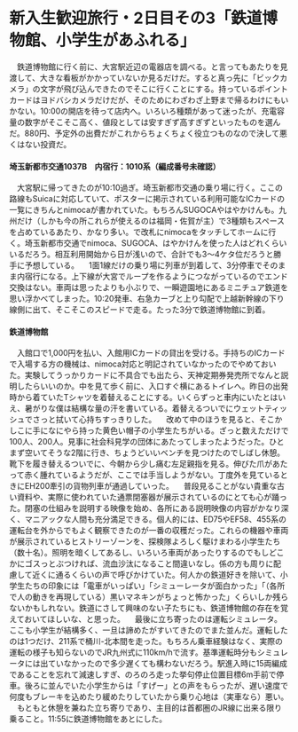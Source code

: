 # 新入生歓迎旅行・2日目その3「鉄道博物館、小学生があふれる」

<div class="section">　鉄道博物館に行く前に、大宮駅近辺の電器店を調べる。と言ってもあたりを見渡して、大きな看板がかかっていないか見るだけだ。すると真っ先に「ビックカメラ」の文字が飛び込んできたのでそこに行くことにする。持っているポイントカードはヨドバシカメラだけだが、そのためにわざわざ上野まで帰るわけにもいかない。10:00の開店を待って店内へ。いろいろ種類があって迷ったが、充電容量の数字がそこそこ高く、値段としては安すぎず高すぎずといったものを選んだ。880円、予定外の出費だがこれからちょくちょく役立つものなので決して悪くはない投資だ。

#### 埼玉新都市交通1037B　内宿行：1010系（編成番号未確認）

　大宮駅に帰ってきたのが10:10過ぎ。埼玉新都市交通の乗り場に行く。ここの路線もSuicaに対応していて、ポスターに掲示されている利用可能なICカードの一覧にきちんとnimocaが書かれていた。もちろんSUGOCAやはやかけんも。九州だけ（しかも今の所これらが使えるのは福岡・佐賀が主）で3種類もスペースを占めているあたり、かなり多い。で改札にnimocaをタッチしてホームに行く。埼玉新都市交通でnimoca、SUGOCA、はやかけんを使った人はどれくらいいるだろう。相互利用開始から日が浅いので、合計でも3〜4ケタ位だろうと勝手に予想している。 　1面1線だけの乗り場に列車が到着して、3分停車でそのまま内宿行になる。上下線が大宮でループを作るようにつながっているのでエンド交換はない。車両は思ったよりも小ぶりで、一瞬遊園地にあるミニチュア鉄道を思い浮かべてしまった。10:20発車、右急カーブと上り勾配で上越新幹線の下り線側に出て、そこそこのスピードで走る。たった3分で鉄道博物館に到着。

#### 鉄道博物館

　入館口で1,000円を払い、入館用ICカードの貸出を受ける。手持ちのICカードで入場する方の機械は、nimoca対応と明記されていなかったのでやめておいた。実験してうっかりカードに不具合でも出たら、天神定期券発売所でなんと説明したらいいのか。中を見て歩く前に、入口すぐ横にあるトイレへ。昨日の出発時から着ていたTシャツを着替えることにする。いくらずっと車内にいたとはいえ、暑がりな僕は結構な量の汗を書いている。着替えるついでにウェットティッシュでさっと拭いて心持ちすっきりした。 　改めて中のほうを見ると、そこかしこに手になにやら持った黄色い帽子の小学生たちがいる。ざっと数えただけで100人、200人。見事に社会科見学の団体にあたってしまったようだった。ひとまず空いてそうな2階に行き、ちょうどいいベンチを見つけたのでしばし休憩。靴下を履き替えるついでに、今朝から少し痛む左足親指を見る。伸びた爪があたって赤く腫れているようだが、ここでは手当しようがない。丁度外を見ているときにEH200牽引の貨物列車が通過していった。 　普段見ることがない貴重な古い資料や、実際に使われていた通票閉塞器が展示されているのにとても心が踊った。閉塞の仕組みを説明する映像を始め、各所にある説明映像の内容がかなり深く、マニアックな人間も充分満足できる。個人的には、ED75やEF58、455系の運転台を外からでもよく観察できたのが一番の収穫だった。これらの機器や車両が展示されているヒストリーゾーンを、探検隊よろしく駆けまわる小学生たち（数十名）。照明を暗くしてあるし、いろいろ車両があったりするのでもしどこかにゴスっとぶつければ、流血沙汰になること間違いなし。係の方も周りに配慮して近くに通るくらいの声で呼びかけていた。何人かの鉄道好きを除いて、小学生たちの印象には「電車がいっぱい」「シミューレータが面白かった」「（各所で人の動きを再現している）黒いマネキンがちょっと怖かった」くらいしか残らないかもしれない。鉄道にさして興味のない子たちにも、鉄道博物館の存在を覚えておいてほしいな、と思った。 　最後に立ち寄ったのは運転シミュレータ。ここも小学生が結構多く、一旦は諦めたがすいてきたのでまた並んだ。運転したのは1つだけ、211系で桶川-北本間を走った。もちろん乗車経験はなく、実際の運転の様子も知らないのでJR九州式に110km/hで流す。基準運転時分もシミュレータには出ていなかったので多少遅くても構わないだろう。駅進入時に15両編成であることを忘れて減速しすぎ、のろのろ走った挙句停止位置目標6m手前で停車。後ろに並んでいた小学生からは「すげー」との声をもらったが、遅い速度で何度もブレーキを込めたり緩めたりしていたから乗り心地は（実車なら）悪い。 　もともと休憩を兼ねた立ち寄りであり、主目的は首都圏のJR線に出来る限り乗ること。11:55に鉄道博物館をあとにした。</div>